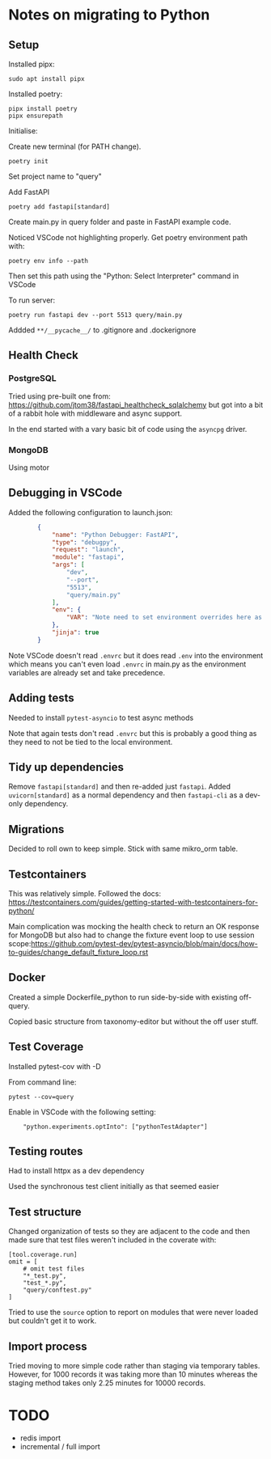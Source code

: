 # Notes on migrating to Python

## Setup

Installed pipx: 
```
sudo apt install pipx
```

Installed poetry:

```
pipx install poetry
pipx ensurepath
```

Initialise:

Create new terminal (for PATH change).
```
poetry init
```
Set project name to "query"

Add FastAPI
```
poetry add fastapi[standard]
```

Create main.py in query folder and paste in FastAPI example code.

Noticed VSCode not highlighting properly. Get poetry environment path with:
```
poetry env info --path
```
Then set this path using the "Python: Select Interpreter" command in VSCode

To run server:
```
poetry run fastapi dev --port 5513 query/main.py
```
Addded `**/__pycache__/` to .gitignore and .dockerignore

## Health Check

### PostgreSQL

Tried using pre-built one from: https://github.com/jtom38/fastapi_healthcheck_sqlalchemy but got into a bit of a rabbit hole with middleware and async support.

In the end started with a vary basic bit of code using the `asyncpg` driver.

### MongoDB

Using motor

## Debugging in VSCode

Added the following configuration to launch.json:

```json
        {
            "name": "Python Debugger: FastAPI",
            "type": "debugpy",
            "request": "launch",
            "module": "fastapi",
            "args": [
                "dev",
                "--port",
                "5513",
                "query/main.py"
            ],
            "env": {
                "VAR": "Note need to set environment overrides here as .envrc is not read"
            },
            "jinja": true
        }
```

Note VSCode doesn't read `.envrc` but it does read `.env` into the environment which means you can't even load `.envrc` in main.py as the environment variables are already set and take precedence.

## Adding tests

Needed to install `pytest-asyncio` to test async methods

Note that again tests don't read `.envrc` but this is probably a good thing as they need to not be tied to the local environment.

## Tidy up dependencies

Remove `fastapi[standard]` and then re-added just `fastapi`. Added `uvicorn[standard]` as a normal dependency and then `fastapi-cli` as a dev-only dependency.

## Migrations

Decided to roll own to keep simple. Stick with same mikro_orm table.

## Testcontainers

This was relatively simple. Followed the docs: https://testcontainers.com/guides/getting-started-with-testcontainers-for-python/

Main complication was mocking the health check to return an OK response for MongoDB but also had to change the fixture event loop to use session scope:https://github.com/pytest-dev/pytest-asyncio/blob/main/docs/how-to-guides/change_default_fixture_loop.rst


## Docker

Created a simple Dockerfile_python to run side-by-side with existing off-query.

Copied basic structure from taxonomy-editor but without the off user stuff.

## Test Coverage

Installed pytest-cov with -D

From command line:

```
pytest --cov=query
```

Enable in VSCode with the following setting:

```
    "python.experiments.optInto": ["pythonTestAdapter"]
```

## Testing routes

Had to install httpx as a dev dependency

Used the synchronous test client initially as that seemed easier

## Test structure

Changed organization of tests so they are adjacent to the code and then made sure that test files weren't included in the coverate with:

```
[tool.coverage.run]
omit = [
    # omit test files
    "*_test.py",
    "test_*.py",
    "query/conftest.py"
]

```

Tried to use the `source` option to report on modules that were never loaded but couldn't get it to work.

## Import process

Tried moving to more simple code rather than staging via temporary tables. However, for 1000 records it was taking more than 10 minutes whereas the staging method takes only 2.25 minutes for 10000 records.

# TODO

 - redis import
 - incremental / full import
